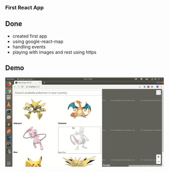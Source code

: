 ### First React App

## Done
- created first app
- using google-react-map
- handling events
- playing with images and rest using https

## Demo

![alt-text](https://raw.githubusercontent.com/reynaldo-choque-mojix-com/react-101-01/development/demo.gif)
